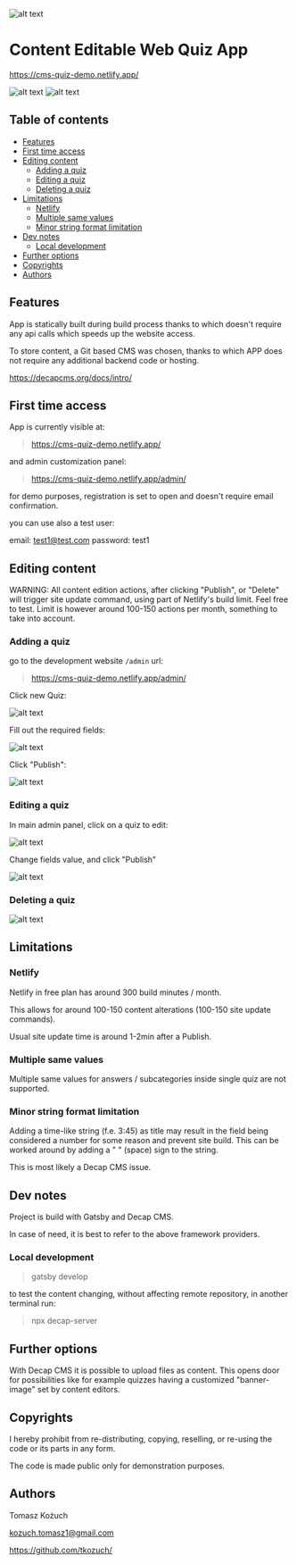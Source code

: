 ![alt text](src/images/logo-quizzes-font-honk--smaller.png)

# <div id='s1' />Content Editable Web Quiz App

https://cms-quiz-demo.netlify.app/

![alt text](docs/preview.png)
![alt text](docs/preview-admin.png)

## Table of contents

- [Features](#s0-1)
- [First time access](#s1-1)
- [Editing content](#s1-2)
  - [Adding a quiz](#s1-2-1)
  - [Editing a quiz](#s1-2-2)
  - [Deleting a quiz](#s1-2-3)
- [Limitations](#s1-3)
  - [Netlify](#s1-3-1)
  - [Multiple same values](#s1-3-2)
  - [Minor string format limitation](#s1-3-3)
- [Dev notes](#s1-5)
  - [Local development](#s1-5-1)
- [ Further options](#s1-6)
- [ Copyrights](#s1-7)
- [ Authors](#s1-8)

## <div id='s0-1' />Features

App is statically built during build process thanks to which doesn't require any api calls which speeds up the website access.

To store content, a Git based CMS was chosen, thanks to which APP does not require any additional backend code or hosting.

https://decapcms.org/docs/intro/

## <div id='s1-1' />First time access

App is currently visible at:

> https://cms-quiz-demo.netlify.app/

and admin customization panel:

> https://cms-quiz-demo.netlify.app/admin/

for demo purposes, registration is set to open and doesn't require email confirmation.

you can use also a test user:

email: test1@test.com
password: test1

## <div id='s1-2' />Editing content

WARNING: All content edition actions, after clicking "Publish", or "Delete" will trigger site update command, using part of Netlify's build limit. Feel free to test. Limit is however around 100-150 actions per month, something to take into account.

### <div id='s1-2-1' />Adding a quiz

go to the development website `/admin` url:

> https://cms-quiz-demo.netlify.app/admin/

Click new Quiz:

![alt text](docs/image.png)

Fill out the required fields:

![alt text](docs/image-1.png)

Click "Publish":

![alt text](docs/image-2.png)

### <div id='s1-2-2' />Editing a quiz

In main admin panel, click on a quiz to edit:

![alt text](docs/image-3.png)

Change fields value, and click "Publish"

![alt text](docs/image-2.png)

### <div id='s1-2-3' />Deleting a quiz

![alt text](docs/image-6.png)

## <div id='s1-3' />Limitations

### <div id='s1-3-1' />Netlify

Netlify in free plan has around 300 build minutes / month.

This allows for around 100-150 content alterations (100-150 site update commands).

Usual site update time is around 1-2min after a Publish.

### <div id='s1-3-2' />Multiple same values

Multiple same values for answers / subcategories inside single quiz are not supported.

### <div id='s1-3-3' />Minor string format limitation

Adding a time-like string (f.e. 3:45) as title may result in the field being considered a number for some reason and prevent site build. This can be worked around by adding a " " (space) sign to the string.

This is most likely a Decap CMS issue.

## <div id='s1-5' />Dev notes

Project is build with Gatsby and Decap CMS.

In case of need, it is best to refer to the above framework providers.

### <div id='s1-5-1' />Local development

> gatsby develop

to test the content changing, without affecting remote repository, in another terminal run:

> npx decap-server

## <div id='s1-6' /> Further options

With Decap CMS it is possible to upload files as content. This opens door for possibilities like for example quizzes having a customized "banner-image" set by content editors.

## <div id='s1-7' /> Copyrights

I hereby prohibit from re-distributing, copying, reselling, or re-using the code or its parts in any form.

The code is made public only for demonstration purposes.

## <div id='s1-8' /> Authors

Tomasz Kożuch

kozuch.tomasz1@gmail.com

https://github.com/tkozuch/
